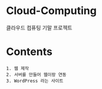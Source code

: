 # Cloud-Computing
클라우드 컴퓨팅 기말 프로젝트

# Contents
    1. 웹 제작
    2. 서버를 만들어 웹이랑 연동
    3. WordPress 라는 사이트 
